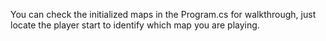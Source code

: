 You can check the initialized maps in the Program.cs for walkthrough, just locate the player start to identify which map you are playing.

